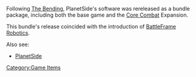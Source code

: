 Following [The Bending](/The_Bending "wikilink"), PlanetSide's software
was rereleased as a bundle package, including both the base game and the
[Core Combat](/Core_Combat "wikilink") Expansion.

This bundle's release coincided with the introduction of [BattleFrame
Robotics](/BattleFrame_Robotics "wikilink").

Also see:

- [PlanetSide](/PlanetSide "wikilink")

[Category:Game Items](/Category:Game_Items "wikilink")
